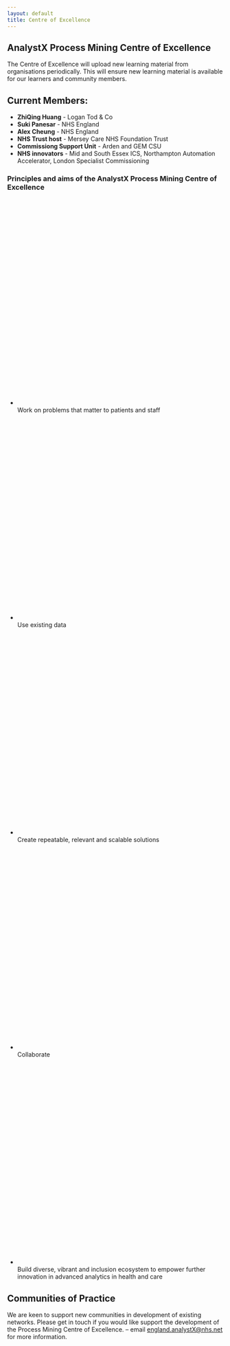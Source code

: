 ```yaml
--- 
layout: default
title: Centre of Excellence
---
```


<h2>AnalystX Process Mining Centre of Excellence</h2>
<p>
  The Centre of Excellence will upload new learning material from organisations periodically. This will ensure new learning material is available for our learners and community members. 
</p>
<h2>Current Members:</h2>
<ul>
  <li><b>ZhiQing Huang</b> - Logan Tod & Co</li>
  <li><b>Suki Panesar</b> - NHS England</li>
  <li><b>Alex Cheung</b> - NHS England</li>
  <li><b>NHS Trust host</b> - Mersey Care NHS Foundation Trust</li>
  <li><b>Commissiong Support Unit</b> - Arden and GEM CSU</li>
  <li><b>NHS innovators</b> - Mid and South Essex ICS, Northampton Automation Accelerator, London Specialist Commissioning</li>
</ul>

<div class="nhsuk-do-dont-list">
  <h3 class="nhsuk-do-dont-list__label">Principles and aims of the AnalystX Process Mining Centre of Excellence</h3>
  <ul class="nhsuk-list nhsuk-list--tick">
      <li>
          <svg class="nhsuk-icon nhsuk-icon__tick" xmlns="http://www.w3.org/2000/svg" viewBox="0 0 24 24" fill="none" aria-hidden="true">
<path stroke-width="4" stroke-linecap="round" d="M18.4 7.8l-8.5 8.4L5.6 12"></path>
</svg> Work on problems that matter to patients and staff
      </li>
      <li>
          <svg class="nhsuk-icon nhsuk-icon__tick" xmlns="http://www.w3.org/2000/svg" viewBox="0 0 24 24" fill="none" aria-hidden="true">
<path stroke-width="4" stroke-linecap="round" d="M18.4 7.8l-8.5 8.4L5.6 12"></path>
</svg> Use existing data
      </li>
      <li>
          <svg class="nhsuk-icon nhsuk-icon__tick" xmlns="http://www.w3.org/2000/svg" viewBox="0 0 24 24" fill="none" aria-hidden="true">
<path stroke-width="4" stroke-linecap="round" d="M18.4 7.8l-8.5 8.4L5.6 12"></path>
</svg> Create repeatable, relevant and scalable solutions
      </li>
      <li>
          <svg class="nhsuk-icon nhsuk-icon__tick" xmlns="http://www.w3.org/2000/svg" viewBox="0 0 24 24" fill="none" aria-hidden="true">
<path stroke-width="4" stroke-linecap="round" d="M18.4 7.8l-8.5 8.4L5.6 12"></path>
</svg> Collaborate
      </li>
      <li>
          <svg class="nhsuk-icon nhsuk-icon__tick" xmlns="http://www.w3.org/2000/svg" viewBox="0 0 24 24" fill="none" aria-hidden="true">
<path stroke-width="4" stroke-linecap="round" d="M18.4 7.8l-8.5 8.4L5.6 12"></path>
</svg> Build diverse, vibrant and inclusion ecosystem to empower further innovation in advanced analytics in health and care
      </li>
  </ul>
</div>

<h2>Communities of Practice</h2>

We are keen to support new communities in development of existing networks. Please get in touch if you would like support the development of the Process Mining Centre of Excellence.
– email [england.analystX@nhs.net](mailto:england.analystx@nhs.net) for more information.



